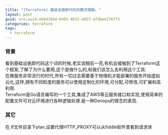 ```yaml
---
title: "[Terraform] 基础设施即代码的概念理解。"
layout: post
guid: urn:uuid:ebbd394d-6401-4b32-a827-afdbee276f73
categories: terraform
tags:
  - terraform
---
```


### 背景  

看到基础设施即代码这个词的时候,老实说眼前一亮,有机会接触到了Terraform这个框架,了解了为什么要用,这个是做什么的,和我们该怎么去利用这个工具.  
在微服务非常流行的时代,所有一切过去需要基于物理机才能部署的服务开始虚拟云化,这样,拥有不同粒度的服务可以使用定制化的环境,可分配,可修改,可扩展和高利用.    
Terraform是Go语言编写的一个工具,集成了AWS等云服务接口和实现,使用简单的配置文件可对云环境进行各种逻辑处理.是一种Devops的理念的表现.  

### 其它
在.tf文件目录下plan,设置代理HTTP_PROXY可以从fiddle软件里看到请求体